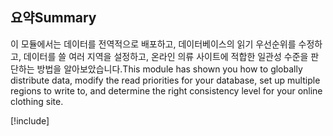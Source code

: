 ## <a name="summary"></a><span data-ttu-id="a6428-101">요약</span><span class="sxs-lookup"><span data-stu-id="a6428-101">Summary</span></span>

<span data-ttu-id="a6428-102">이 모듈에서는 데이터를 전역적으로 배포하고, 데이터베이스의 읽기 우선순위를 수정하고, 데이터를 쓸 여러 지역을 설정하고, 온라인 의류 사이트에 적합한 일관성 수준을 판단하는 방법을 알아보았습니다.</span><span class="sxs-lookup"><span data-stu-id="a6428-102">This module has shown you how to globally distribute data, modify the read priorities for your database, set up multiple regions to write to, and determine the right consistency level for your online clothing site.</span></span>

<!-- Cleanup sandbox -->
[!include[](../../../includes/azure-sandbox-cleanup.md)]
